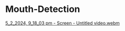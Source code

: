 # Mouth-Detection


[5_2_2024, 9_18_03 pm - Screen - Untitled video.webm](https://github.com/JatinAllamsetty27/Mouth-Detection/assets/78016929/bae38658-2800-47a0-95f7-6e33b9e6ee6e)
